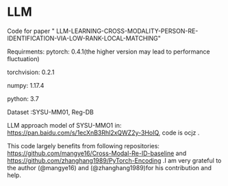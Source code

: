 # LLM
Code for paper " LLM-LEARNING-CROSS-MODALITY-PERSON-RE-IDENTIFICATION-VIA-LOW-RANK-LOCAL-MATCHING"

Requirments:
pytorch: 0.4.1(the higher version may lead to performance fluctuation)

torchvision: 0.2.1

numpy: 1.17.4

python: 3.7

Dataset :SYSU-MM01, Reg-DB

LLM approach model of SYSU-MMO1 in:  https://pan.baidu.com/s/1ecXnB3Rhl2xQWZ2y-3HoIQ, code is ocjz .

This code largely benefits from following repositories: https://github.com/mangye16/Cross-Modal-Re-ID-baseline and https://github.com/zhanghang1989/PyTorch-Encoding .I am very grateful to the author (@mangye16) and (@zhanghang1989)for his contribution and help.
